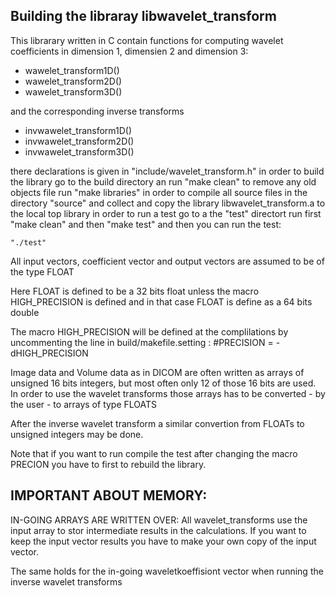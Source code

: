 Building the libraray libwavelet_transform
------------------------------

This librarary  written in C  contain  functions  for computing
wavelet coefficients   in dimension 1, dimensien 2 and dimension 3:

* wawelet_transform1D()
* wawelet_transform2D()
* wawelet_transform3D()

and the corresponding inverse transforms

* invwawelet_transform1D()
* invwawelet_transform2D()
* invwawelet_transform3D()


there declarations is given in "include/wavelet_transform.h" in order to build the library  go to the build directory an run "make clean" to remove any old objects file run "make libraries" in order to compile all source files in the directory  "source"  and collect and copy the library libwavelet_transform.a  to the local top library in order to run a test go to a  the "test" directort run first  "make clean"  and then  "make test" and then you can run the test:
   
    "./test"

All input vectors, coefficient vector and output vectors are
assumed to be of the type  FLOAT

 Here  FLOAT is defined to be a 32 bits  float
 unless the macro  HIGH_PRECISION   is defined 
 and in that case FLOAT is define as a 64 bits double

The macro HIGH_PRECISION  will be defined at the complilations by
 uncommenting  the line in build/makefile.setting : 
    #PRECISION = -dHIGH_PRECISION   


Image data and Volume  data  as in DICOM  are often  written as
 arrays of  unsigned 16 bits integers,
 but most often only 12 of those 16 bits are used.
In order to use the wavelet transforms those arrays has to
be converted - by the user -  to arrays of type FLOATS 

After the inverse wavelet transform a similar convertion
from FLOATs to unsigned integers may be done.
  
Note that if you want to run compile the test after changing the
macro PRECION  you have to first to rebuild the  library.




IMPORTANT  ABOUT MEMORY: 
-------------------------------------
IN-GOING ARRAYS ARE WRITTEN OVER:
All wavelet_transforms  use the input array to stor intermediate
results in the calculations. If you want to keep the input vector
results you have to make your own copy of the input vector.
  
The same holds for the in-going waveletkoeffisiont vector
when running the inverse wavelet transforms
